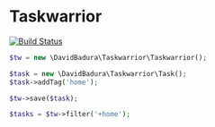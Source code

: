 # Taskwarrior

[![Build Status](https://travis-ci.org/DavidBadura/Taskwarrior.svg?branch=master)](https://travis-ci.org/DavidBadura/Taskwarrior)

```php
$tw = new \DavidBadura\Taskwarrior\Taskwarrior();

$task = new \DavidBadura\Taskwarrior\Task();
$task->addTag('home');

$tw->save($task);

$tasks = $tw->filter('+home');
```
